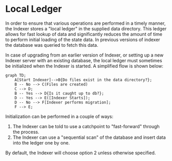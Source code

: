 # Local Ledger

In order to ensure that various operations are performed in a timely manner, the Indexer stores a "local ledger" in the supplied data directory.  This ledger allows for fast lookup of data and significantly reduces the amount of time to perform initial loading of the state data. In previous versions of indexer the database was queried to fetch this data.

In case of upgrading from an earlier version of Indexer, or setting up a new Indexer server with an existing database, the local ledger must sometimes be initialized when the Indexer is started.  A simplified flow is shown below:

```mermaid
graph TD;
    A[Start Indexer]-->B{Do files exist in the data directory?};
    B -- No --> C(Files are created)
    C --> D;
    B -- Yes --> D{Is it caught up to db?};
    D -- Yes --> E([Indexer Starts]);
    D -- No --> F[Indexer performs migration];
    F --> E;
```

Initialization can be performed in a couple of ways:

1) The Indexer can be told to use a catchpoint to "fast-forward" through the process.
2) The Indexer can use a "sequential scan" of the database and insert data into the ledger one by one.

By default, the Indexer will choose option 2 unless otherwise specified.


